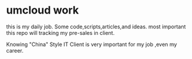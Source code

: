 # umcloud work

this is my daily job. Some code,scripts,articles,and ideas. most important this repo will tracking my pre-sales in client. 

Knowing "China" Style IT Client is very important for my job ,even my career. 

